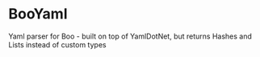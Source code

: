 BooYaml
=======

Yaml parser for Boo - built on top of YamlDotNet, but returns Hashes and Lists instead of custom types